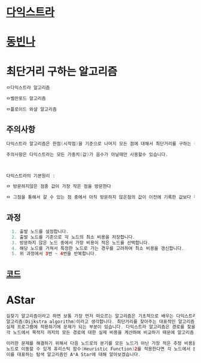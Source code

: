 # [다익스트라](https://alswnsdl.tistory.com/12)
# [동빈나](https://www.youtube.com/watch?time_continue=1&v=611B-9zk2o4&feature=emb_logo)

# 최단거리 구하는 알고리즘
```java
ㅁ다익스트라 알고리즘

ㅁ벨만포드 알고리즘

ㅁ플로이드 와샬 알고리즘  
```

## 주의사항
```java
다익스트라 알고리즘은 한점(시작점)을 기준으로 나머지 모든 점에 대해서 최단거리를 구하는 것입니다.

주의사항은 다익스트라는 모든 가중치(값)가 음수가 아닐때만 사용할수 있습니다.



다익스트라의 기본원리 : 

ㅁ 방문하지않은 점중 값이 가장 작은 점을 방문한다

ㅁ 그점을 통해서 갈 수 있는 점 중에서 아직 방문하지 않은점의 값이 이전에 기록한 값보다 작으면 그 거리를 갱신한다.

```

## 과정
```java
  1. 출발 노드를 설정합니다.
  2. 출발 노드를 기준으로 각 노드의 최소 비용을 저장합니다.
  3. 방문하지 않은 노드 중에서 가장 비용이 적은 노드를 선택합니다.
  4. 해당 노드를 거쳐서 특정한 노드로 가는 경우를 고려하여 최소 비용을 갱신합니다.
  5. 위 과정에서 3번 ~ 4번을 반복합니다.
```


## [코드](https://www.crocus.co.kr/546)


# AStar
```java
길찾기 알고리즘이라고 하면 보통 가장 먼저 떠오르는 알고리즘은 기초적으로 배우는 다익스트라 
알고리즘(Dijkstra algorithm)이라고 생각합니다. 최단거리를 찾아주는 대표적인 알고리즘이지만, 
실제 프로그램에 적용하기에 문제가 되는 부분이 있습니다. 다익스트라 알고리즘은 경로를 찾을 때 
각 노드에서 목적지 까지의 모든 경로에 대한 실제 비용을 계산하여 비교하기 때문에 알고리즘 수행 시간이 많이 든다는 것입니다.1

이러한 문제를 해결하기 위해서 다음 노드로의 분기를 모든 노드가 아닌 가장 적은 추정 비용을 갖는 
노드로 이동할 수 있게 휴리스틱 함수(Heuristic Function)2를 적용한다면 각 노드에서 분기를 줄일 수 있습니다. 
이를 대표하는 탐색 알고리즘인 A*A Star에 대해 알아보겠습니다.
```
